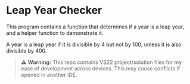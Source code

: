 ﻿# Leap Year Checker
This program contains a function that determines if a year is a leap year, and a helper function to demonstrate it.

A year is a leap year if it is divisible by 4 but not by 100, unless it is also divisible by 400.
> ⚠️ **Warning:** This repo contains VS22 project/solution files for my ease of development across devices. This may cause conflicts if opened in another IDE.